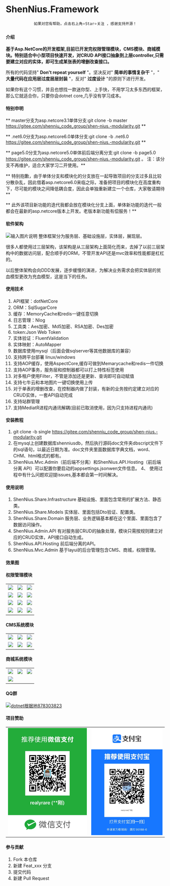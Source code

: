 # ShenNius.Framework
<div align="center">

    如果对您有帮助，点击右上角⭐Star⭐关注 ，感谢支持开源！
</div>


#### 介绍

 **基于Asp.NetCore的开发框架,目前已开发完权限管理模块，CMS模块、商城模块。特别适合中小型项目快速开发，对CRUD API接口抽象到上层controller,只需要建立对应的实体，即可生成某张表的增删改查接口。** 
 
 所有的代码坚持" **Don't repeat yourself** "。坚决反对" **简单的事情复杂干** "，" **大量代码在应用层过度层层封装** "，反对" **过度设计** "的原则下进行开发。

 如果你有这个习惯，并且也想找一款迷你型、上手快，不用学习太多东西的框架，那么它就适合你，只要你会dotnet core,几乎没有学习成本。

#### 特别申明
 **  master分支为asp.netcore3.1单体分支:git clone -b master https://gitee.com/shenniu_code_group/shen-nius.-modularity.git  ** 

 ** .net6.0分支为asp.netcore6.0单体分支:git clone -b .net6.0 https://gitee.com/shenniu_code_group/shen-nius.-modularity.git  **

 ** page5.0分支为asp.netcore5.0单体前后端分离分支:git clone -b page5.0 https://gitee.com/shenniu_code_group/shen-nius.-modularity.git   。 注：该分支不再维护，适合大家学习二开使用。**  

 ** 特别抱歉，由于单体分支和模块化的分支放在一起导致项目的分支过多且比较分散杂乱，因此借着asp.netcore6.0来临之际，准备把项目的模块化在高度重构下，尽可能的模块之间降低耦合度，因此会单独重新建立一个仓库，大家敬请期待** 


 ** 此外该项目新功能的迭代我都会放在模块化分支上面，单体新功能的迭代一般都会在最新的asp.netcore版本上开发。老版本新功能有偿服务！** 

#### 软件架构
![输入图片说明](https://images.gitee.com/uploads/images/2021/1109/172453_89cc7f93_1173871.jpeg "项目架构图.jpg")
 整体框架分为服务层、基础设施层，实体层，展现层。

 很多人都使用过三层架构，该架构是从三层架构上面简化而来，去掉了以前三层架构中的数据访问层，配合顺手的ORM，不管开发API还是mvc效率和性能都是杠杠的。

 以后整体架构会向DDD发展，逐步缓慢的演进，为解决业务需求会把实体层的贫血模型更改为充血模型，这是当下的任务。


#### 使用技术

1. API框架：dotNetCore 
2. ORM：SqlSugarCore 
3. 缓存：MemoryCache和redis一键任意切换
4. 日志管理：Nlog
5. 工具类：Aes加密、Md5加密、RSA加密、Des加密  
6. token:Json Web Token
7. 实体验证：FluentValidation
8. 实体映射：AutoMapper
9. 数据库使用mysql（后面会做sqlserver等其他数据库的兼容）
10. 支持跨平台部署 linux/windows
11. 支持AOP缓存，使用AspectCore,缓存可做到Memarycache和redis一件切换
12. 支持AOP事务，服务层和控制器都可以打上特性标签使用
13. 对多租户使用Filter，不管是添加还是更新、查询即可自动赋值
14. 支持七牛云和本地图片一键切换使用上传
15. 对于单表的增删改查，在控制器内做了封装，有新的业务按约定建立对应的CRUD实体，一套API自动完成
16. 支持站群管理
17. 支持MediatR进程内通讯解耦(目前已取消使用，因为只支持进程内通讯)


#### 安装教程

1.  git clone -b single https://gitee.com/shenniu_code_group/shen-nius.-modularity.git 
2.  在mysql上创建数据库shenniusdb，然后执行源码doc文件夹dbscript文件下的sql语句，以最近日期为准。doc文件夹里面数据库字典文档，word、CHM、html格式的都有。
3.  ShenNius.Mvc.Admin（前后端不分离）和ShenNius.API.Hosting（前后端分离 API）可以配置你要启动的appsettings.jsonwen文件信息。
4、 使用过程中有什么问题欢迎提issues,基本都会第一时间解决。
#### 使用说明

1.   ShenNius.Share.Infrastructure 基础设施、里面包含常用的扩展方法、静态类。
2.   ShenNius.Share.Models 实体层、里面包括Dto验证、配置类。
3.   ShenNius.Share.Domain 服务层、业务逻辑基本都在这个里面、里面包含了数据访问操作。
4.   ShenNius.Admin.API 有对服务层CRUD的抽象处理，模块只需按规则建立对应的CRUD实体，API接口自动生成。
5.   ShenNius.API.Hosting 前后端分离的API。
6.   ShenNius.Mvc.Admin 基于layui的后台管理包含CMS、商城，权限管理。


#### 效果图

  #### 权限管理模块

<table>
    <tr>
        <td><img src="https://images.gitee.com/uploads/images/2021/1001/200307_6fa1bb44_1173871.png"/></td>
        <td><img src="https://images.gitee.com/uploads/images/2021/0925/235614_89800b14_1173871.png"/></td>
        <td><img src="https://images.gitee.com/uploads/images/2021/0304/164851_824fb005_1173871.png"/></td>
    </tr>
    <tr>
        <td><img src="https://images.gitee.com/uploads/images/2021/0925/235614_89800b14_1173871.png"/></td>
        <td><img src="https://images.gitee.com/uploads/images/2021/0925/235614_89800b14_1173871.png"/></td>
        <td><img src="https://images.gitee.com/uploads/images/2021/0925/235838_37691e67_1173871.png"/></td>
    </tr>              
   <tr>
      <td><img src="https://images.gitee.com/uploads/images/2021/0925/235909_4c7185de_1173871.png"/></td>
        <td><img src="https://images.gitee.com/uploads/images/2021/0927/220143_65141036_1173871.png"/></td>
        <td><img src="https://images.gitee.com/uploads/images/2021/0927/220202_2220b39c_1173871.png"/></td>
    </tr> 
   <tr>
     <td><img src="https://images.gitee.com/uploads/images/2021/0927/220246_a7f94f1e_1173871.png"/></td>
        <td><img src="https://images.gitee.com/uploads/images/2021/0927/220307_c9bedea9_1173871.png"/></td>
   <td><img src="https://images.gitee.com/uploads/images/2021/0927/220220_98eeadcf_1173871.png"/></td>       
    </tr> 
</table>

  #### CMS系统模块
<table>                
   <tr>
      <td><img src="https://images.gitee.com/uploads/images/2021/0927/220844_6f81e7f8_1173871.png"/></td>
        <td><img src="https://images.gitee.com/uploads/images/2021/0927/220609_911f705d_1173871.png"/></td>
        <td><img src="https://images.gitee.com/uploads/images/2021/0927/220630_db845562_1173871.png"/></td>
    </tr> 
   <tr>
     <td><img src="https://images.gitee.com/uploads/images/2021/0927/220643_c0c4885d_1173871.png"/></td>
        <td><img src="https://images.gitee.com/uploads/images/2021/0927/220704_d03f4bc4_1173871.png"/></td>
       <td><img src="https://images.gitee.com/uploads/images/2021/0927/220323_f940ac46_1173871.png"/></td>
    </tr>
</table>

  #### 商城系统模块
<table>                
   <tr>
      <td><img src="https://images.gitee.com/uploads/images/2021/0927/220934_03c65880_1173871.png"/></td>
        <td><img src="https://images.gitee.com/uploads/images/2021/0927/220950_1b6df0a5_1173871.png"/></td>
        <td><img src="https://images.gitee.com/uploads/images/2021/0927/221005_423e3c97_1173871.png"/></td>
    </tr> 
   <tr>
     <td><img src="https://images.gitee.com/uploads/images/2021/0927/221028_39281d75_1173871.png"/></td>
    </tr>
</table>

#### QQ群
<a target="_blank" href="https://qm.qq.com/cgi-bin/qm/qr?k=IlNhUh4OZ4IS0fjt2O6b8HtjKuxiNY3I&jump_from=webapi"><img border="0" src="//pub.idqqimg.com/wpa/images/group.png" alt="dotnet根据地" title="dotnet根据地">878303823</a>

#### 项目赞助
<table>                
   <tr>
      <td><img src="doc/%E5%BE%AE%E4%BF%A1%E5%9B%BE%E7%89%87_20220125182738.jpg"/></td>
        <td><img src="doc/%E5%BE%AE%E4%BF%A1%E5%9B%BE%E7%89%87_20220125182747.jpg"/></td>   
    </tr>
</table>

#### 参与贡献

1.  Fork 本仓库
2.  新建 Feat_xxx 分支
3.  提交代码
4.  新建 Pull Request

